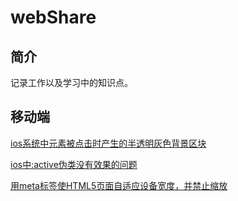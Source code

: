 # webShare

## 简介

记录工作以及学习中的知识点。

## 移动端
[ios系统中元素被点击时产生的半透明灰色背景区块](./docs/ios系统中元素被点击时产生的半透明灰色背景区块.MarkDown)

[ios中:active伪类没有效果的问题](./docs/ios中active伪类没有效果的问题.MarkDown)

[用meta标签使HTML5页面自适应设备宽度，并禁止缩放](./docs/用meta标签使HTML5页面自适应设备宽度，并禁止缩放.MarkDown)